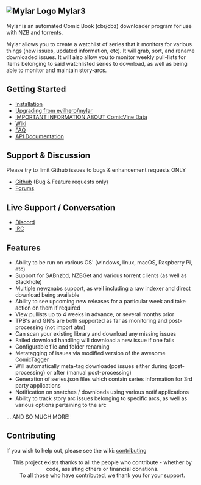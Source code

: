 ## ![Mylar Logo](https://github.com/mylar3/mylar3/blob/master/data/images/mylarlogo.png) Mylar3

Mylar is an automated Comic Book (cbr/cbz) downloader program for use with NZB and torrents.

Mylar allows you to create a watchlist of series that it monitors for various things (new issues, updated information, etc). It will grab, sort, and rename downloaded issues.
It will also allow you to monitor weekly pull-lists for items belonging to said watchlisted series to download, as well as being able to monitor and maintain story-arcs.

## Getting Started
- [Installation](https://github.com/mylar3/mylar3/wiki/Installation-Instructions)
- [Upgrading from evilhero/mylar](https://github.com/mylar3/mylar3/wiki/Upgrading-from-the-evilhero-version)
- [IMPORTANT INFORMATION ABOUT ComicVine Data](https://github.com/mylar3/mylar3/wiki/Where-Mylar-gets-the-metadata-from)
- [Wiki](https://github.com/mylar3/mylar3/wiki)
- [FAQ](https://github.com/mylar3/mylar3/wiki/FAQ)
- [API Documentation](https://github.com/mylar3/mylar3/wiki/API-Documentation)

## Support & Discussion
Please try to limit Github issues to bugs & enhancement requests ONLY
- [Github](https://github.com/mylar3/mylar3/issues) (Bug & Feature requests only)
- [Forums](https://forum.mylarcomics.com)

## Live Support / Conversation
- [Discord](https://discord.gg/6UG94R7E8T)
- [IRC](https://web.libera.chat/?channels=#mylar)

## Features
- Abliity to be run on various OS' (windows, linux, macOS, Raspberry Pi, etc)
- Support for SABnzbd, NZBGet and various torrent clients (as well as Blackhole)
- Multiple newznabs support, as well including a raw indexer and direct download being available
- Ability to see upcoming new releases for a particular week and take action on them if required
- View pullists up to 4 weeks in advance, or several months prior
- TPB's and GN's are both supported as far as monitoring and post-processing (not import atm)
- Can scan your existing library and download any missing issues
- Failed download handling will download a new issue if one fails
- Configurable file and folder renaming
- Metatagging of issues via modified version of the awesome ComicTagger 
- Will automatically meta-tag downloaded issues either during (post-processing) or after (manual post-processing)
- Generation of series.json files which contain series information for 3rd party applications
- Notification on snatches / downloads using various notif applications
- Ability to track story arc issues belonging to specific arcs, as well as various options pertaining to the arc

...
AND SO MUCH MORE!

## Contributing
If you wish to help out, please see the wiki: [contributing](https://github.com/mylar3/mylar3/wiki/Contributing)
 
<p align="center">This project exists thanks to all the people who contribute - whether by code, assisting others or financial donations.</br> 
To all those who have contributed, we thank you for your support.</p>
